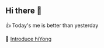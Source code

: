 ## Hi there 👋

👍 Today's me is better than yesterday 

📇 [Introduce hiYong](https://www.notion.so/hiyong94/ff47e07447bf4012b4c2d5ae0c1239fe)

<!--
**hiYong94/hiYong94** is a ✨ _special_ ✨ repository because its `README.md` (this file) appears on your GitHub profile.

Here are some ideas to get you started:

- 🔭 I’m currently working on ...
- 🌱 I’m currently learning ...
- 👯 I’m looking to collaborate on ...
- 🤔 I’m looking for help with ...
- 💬 Ask me about ...
- 📫 How to reach me: ...
- 😄 Pronouns: ...
- ⚡ Fun fact: ...
-->

